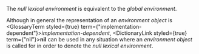  



The *null lexical environment* is equivalent to the *global environment*. 



Although in general the representation of an *environment object* is <GlossaryTerm styled={true} term={"implementation-dependent"}><i>implementation-dependent</i></GlossaryTerm>, <DictionaryLink styled={true} term={"nil"}><b>nil</b></DictionaryLink> can be used in any situation where an *environment object* is called for in order to denote the *null lexical environment*. 



